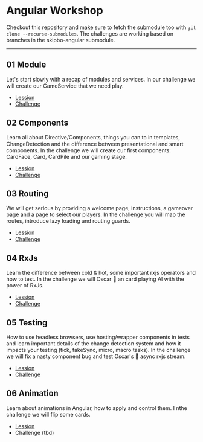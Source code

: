 # Angular Workshop
Checkout this repository and make sure to fetch the submodule too with `git clone --recurse-submodules`. The challenges are working based on branches in the skipbo-angular submodule.

---

## 01 Module
Let's start slowly with a recap of modules and services. In our challenge we will create our GameService that we need play.

+ [Lession](docs/01-modules.md)
+ [Challenge](docs/challenges/01-modules/modules.md)

## 02 Components
Learn all about Directive/Components, things you can to in templates, ChangeDetection and the difference between presentational and smart components. In the challenge we will create our first components: CardFace, Card, CardPile and our gaming stage.

+ [Lession](docs/02-components.md)
+ [Challenge](docs/challenges/02-components/components.md)

## 03 Routing
We will get serious by providing a welcome page, instructions, a gameover page and a page to select our players. In the challenge you will map the routes, introduce lazy loading and routing guards.

+ [Lession](docs/03-routing.md)
+ [Challenge](docs/challenges/03-routing/challenge.md)

## 04 RxJs
Learn the difference between cold & hot, some important rxjs operators and how to test. In the challenge we will Oscar 🐙 an card playing AI with the power of RxJs.

+ [Lession](docs/04-rxjs.md)
+ [Challenge](docs/challenges/04-rxjs/challenge.md)

## 05 Testing
How to use headless browsers, use hosting/wrapper components in tests and learn important details of the change detection system and how it impacts your testing (tick, fakeSync, micro, macro tasks). In the challenge we will fix a nasty component bug and test Oscar's 🐙 async rxjs stream.

+ [Lession](docs/05-testing.md)
+ [Challenge](docs/challenges/05-testing/challenge.md)

## 06 Animation
Learn about animations in Angular, how to apply and control them. I nthe challenge we will flip some cards.

+ [Lession](docs/06-animation.md)
+ Challenge (tbd)